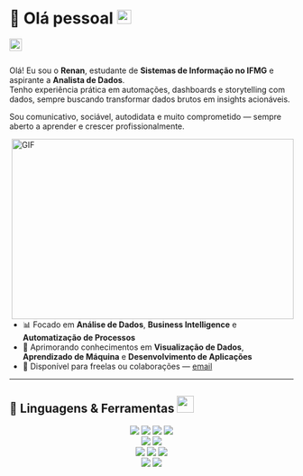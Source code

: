 # 👋 Olá pessoal <img src="https://media.giphy.com/media/hvRJCLFzcasrR4ia7z/giphy.gif" width="25px">

<a href="https://www.linkedin.com/in/renan-henrique-379847194">
  <img align="left" alt="LinkedIN Renan" width="22px" src="https://raw.githubusercontent.com/peterthehan/peterthehan/master/assets/linkedin.svg" />
</a>

<br />
<br />

Olá! Eu sou o **Renan**, estudante de **Sistemas de Informação no IFMG** e aspirante a **Analista de Dados**.  
Tenho experiência prática em automações, dashboards e storytelling com dados, sempre buscando transformar dados brutos em insights acionáveis.

Sou comunicativo, sociável, autodidata e muito comprometido — sempre aberto a aprender e crescer profissionalmente.

<img align="right" alt="GIF" src="https://github.com/abhisheknaiidu/abhisheknaiidu/blob/master/code.gif?raw=true" width="500" height="320" />

- 📊 Focado em **Análise de Dados**, **Business Intelligence** e **Automatização de Processos**  
- 🚀 Aprimorando conhecimentos em **Visualização de Dados**, **Aprendizado de Máquina** e **Desenvolvimento de Aplicações**
- 💼 Disponível para freelas ou colaborações — [email](mailto:renanhenrique2000@hotmail.com)

---

## 🚀 Linguagens & Ferramentas <img src="https://github.com/ritik307/ritik307/blob/main/images/laptop.gif" width="30">

<p align="center">
<img src="https://img.shields.io/badge/-Python-3776AB?style=flat-square&logo=python&logoColor=white"/>
<img src="https://img.shields.io/badge/-Power%20BI-F2C811?style=flat-square&logo=powerbi&logoColor=black"/>
<img src="https://img.shields.io/badge/-SQL-4479A1?style=flat-square&logo=postgresql&logoColor=white"/>
<img src="https://img.shields.io/badge/-Excel-217346?style=flat-square&logo=microsoft-excel&logoColor=white"/>
<br>
<img src="https://img.shields.io/badge/-Power%20Apps-742774?style=flat-square&logo=powerapps&logoColor=white"/>
<img src="https://img.shields.io/badge/-Power%20Automate-0066FF?style=flat-square&logo=powerautomate&logoColor=white"/>
<br>
<img src="https://img.shields.io/badge/-JavaScript-black?style=flat-square&logo=javascript"/>
<img src="https://img.shields.io/badge/-HTML5-E34F26?style=flat-square&logo=html5&logoColor=white"/>
<img src="https://img.shields.io/badge/-CSS3-1572B6?style=flat-square&logo=css3"/>
<br>
<img src="https://img.shields.io/badge/-Git-black?style=flat-square&logo=git"/>
<img src="https://img.shields.io/badge/-GitHub-black?style=flat-square&logo=github"/>
</p>
